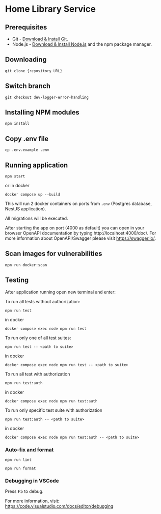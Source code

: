 # Home Library Service

## Prerequisites

- Git - [Download & Install Git](https://git-scm.com/downloads).
- Node.js - [Download & Install Node.js](https://nodejs.org/en/download/) and the npm package manager.

## Downloading

```
git clone {repository URL}
```

## Switch branch

```
git checkout dev-logger-error-handling
```

## Installing NPM modules

```
npm install
```

## Copy .env file

```
cp .env.example .env
```

## Running application

```
npm start
```

or in docker 

```
docker compose up --build
```

This will run 2 docker containers on ports from `.env` (Postgres database, NestJS application).

All migrations will be executed.

After starting the app on port (4000 as default) you can open
in your browser OpenAPI documentation by typing http://localhost:4000/doc/.
For more information about OpenAPI/Swagger please visit https://swagger.io/.

## Scan images for vulnerabilities

```
npm run docker:scan
```

## Testing

After application running open new terminal and enter:

To run all tests without authorization:

```
npm run test
```

in docker

```
docker compose exec node npm run test
```

To run only one of all test suites:

```
npm run test -- <path to suite>
```

in docker

```
docker compose exec node npm run test -- <path to suite>
```

To run all test with authorization

```
npm run test:auth
```

in docker

```
docker compose exec node npm run test:auth
```

To run only specific test suite with authorization

```
npm run test:auth -- <path to suite>
```

in docker

```
docker compose exec node npm run test:auth -- <path to suite>
```

### Auto-fix and format

```
npm run lint
```

```
npm run format
```

### Debugging in VSCode

Press <kbd>F5</kbd> to debug.

For more information, visit: https://code.visualstudio.com/docs/editor/debugging
